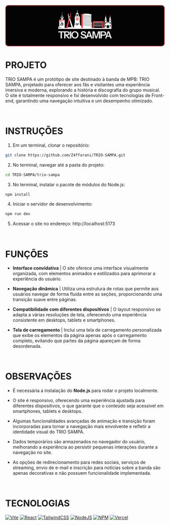 ![banner](./trio-sampa/assets/banner.png)

# PROJETO
TRIO SAMPA é um protótipo de site destinado à banda de MPB: TRIO SAMPA, projetado para oferecer aos fãs e visitantes uma experiência imersiva e moderna, explorando a história e discografia do grupo musical. O site é totalmente responsivo e foi desenvolvido com tecnologias de Front-end, garantindo uma navegação intuitiva e um desempenho otimizado.

<br>    

# INSTRUÇÕES
1. Em um terminal, clonar o repositório:
```bash
git clone https://github.com/Z4ffarani/TRIO-SAMPA.git
```

2. No terminal, navegar até a pasta do projeto:
```bash
cd TRIO-SAMPA/trio-sampa
```

3. No terminal, instalar o pacote de módulos do Node.js:
```bash
npm install
```

4. Iniciar o servidor de desenvolvimento:
```bash
npm run dev
```

5. Acessar o site no endereço: http://localhost:5173

<br>

# FUNÇÕES
- **Interface convidativa** | O site oferece uma interface visualmente organizada, com elementos animados e estilizados para aprimorar a experiência do usuário.

- **Navegação dinâmica** | Utiliza uma estrutura de rotas que permite aos usuários navegar de forma fluida entre as seções, proporcionando uma transição suave entre páginas.

- **Compatibilidade com diferentes dispositivos** | O layout responsivo se adapta a várias resoluções de tela, oferecendo uma experiência consistente em desktops, tablets e smartphones.

- **Tela de carregamento** | Inclui uma tela de carregamento personalizada que exibe os elementos da página apenas após o carregamento completo, evitando que partes da página apareçam de forma desordenada.

<br>

# OBSERVAÇÕES
- É necessária a instalação do **Node.js** para rodar o projeto localmente.

- O site é responsivo, oferecendo uma experiência ajustada para diferentes dispositivos, o que garante que o conteúdo seja acessível em smartphones, tablets e desktops.

- Algumas funcionalidades avançadas de animação e transição foram incorporadas para tornar a navegação mais envolvente e refletir a identidade visual do TRIO SAMPA.

- Dados temporários são armazenados no navegador do usuário, melhorando a experiência ao persistir pequenas interações durante a navegação no site.

- As opções de redirecionamento para redes sociais, serviços de streaming, envio de e-mail e inscrição para notícias sobre a banda são apenas decorativas e não possuem funcionalidade implementada.

<br>

# TECNOLOGIAS
[![Vite](https://img.shields.io/badge/vite-%23646CFF.svg?style=for-the-badge&logo=vite&logoColor=white)](https://vitejs.dev)
[![React](https://img.shields.io/badge/react-%2320232a.svg?style=for-the-badge&logo=react&logoColor=%2361DAFB)](https://react.dev)
[![TailwindCSS](https://img.shields.io/badge/tailwindcss-%2338B2AC.svg?style=for-the-badge&logo=tailwind-css&logoColor=white)](https://tailwindcss.com/docs/installation)
[![NodeJS](https://img.shields.io/badge/node.js-6DA55F?style=for-the-badge&logo=node.js&logoColor=white)](https://nodejs.org/en/download/source-code)
[![NPM](https://img.shields.io/badge/NPM-%23CB3837.svg?style=for-the-badge&logo=npm&logoColor=white)](https://www.npmjs.com/package/react-router-dom)
[![Vercel](https://img.shields.io/badge/vercel-%23000000.svg?style=for-the-badge&logo=vercel&logoColor=white)](https://vercel.com/)
